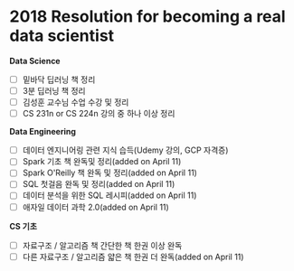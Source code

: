 # 2018 Resolution for becoming a real data scientist 

**Data Science**

- [ ] 밑바닥 딥러닝 책 정리
- [ ] 3분 딥러닝 책 정리
- [ ] 김성훈 교수님 수업 수강 및 정리
- [ ] CS 231n or CS 224n 강의 중 하나 이상 정리

**Data Engineering**

- [ ] 데이터 엔지니어링 관련 지식 습득(Udemy 강의, GCP 자격증)
- [ ] Spark 기초 책 완독및 정리(added on April 11)
- [ ] Spark O'Reilly 책 완독 및 정리(added on April 11)
- [ ] SQL 첫걸음 완독 및 정리(added on April 11)
- [ ] 데이터 분석을 위한 SQL 레시피(added on April 11)
- [ ] 애자일 데이터 과학 2.0(added on April 11)

**CS 기초**

- [ ] 자료구조 / 알고리즘 책 간단한 책 한권 이상 완독
- [ ] 다른 자료구조 / 알고리즘 얇은 책 한권 더 완독(added on April 11)
